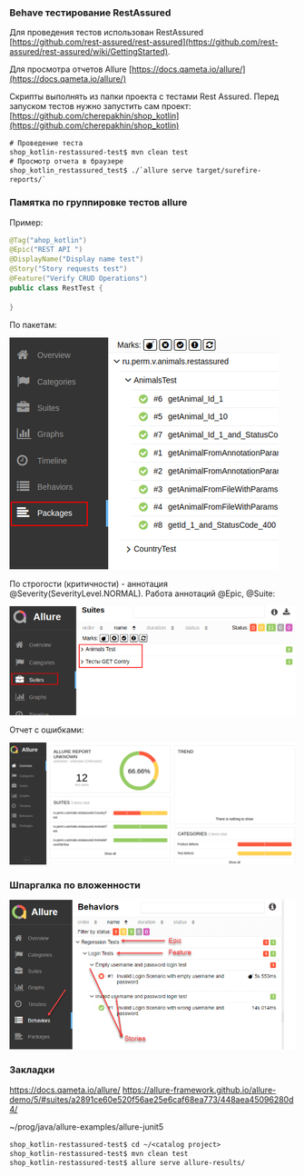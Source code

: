 ### Behave тестирование RestAssured

Для проведения тестов использован RestAssured<br/>
 [https://github.com/rest-assured/rest-assured](https://github.com/rest-assured/rest-assured/wiki/GettingStarted).

Для просмотра отчетов Allure [https://docs.qameta.io/allure/](https://docs.qameta.io/allure/)

Скрипты выполнять из папки проекта с тестами Rest Assured. 
Перед запуском тестов нужно запустить сам проект:
[https://github.com/cherepakhin/shop_kotlin](https://github.com/cherepakhin/shop_kotlin)

```shell
# Проведение теста
shop_kotlin-restassured-test$ mvn clean test
# Просмотр отчета в браузере
shop_kotlin_restassured_test$ ./`allure serve target/surefire-reports/`
```


### Памятка по группировке тестов allure


Пример:

```java
@Tag("ahop_kotlin")
@Epic("REST API ")
@DisplayName("Display name test") 
@Story("Story requests test")
@Feature("Verify CRUD Operations")
public class RestTest {
 
}

```

По пакетам:

![По пакетам](doc/group_by_package.png)

По строгости (критичности) - аннотация @Severity(SeverityLevel.NORMAL). Работа аннотаций @Epic, @Suite:

![@DisplayName или Suites](doc/group_by_suites.png)

Отчет с ошибками:

![Отчет с ошибками](doc/result_test_error.png)

### Шпаргалка по вложенности

![Epic-Feature-Story](doc/hierarchy.png)

### Закладки

https://docs.qameta.io/allure/
https://allure-framework.github.io/allure-demo/5/#suites/a2891ce60e520f56ae25e6caf68ea773/448aea45096280d4/

~/prog/java/allure-examples/allure-junit5

````shell
shop_kotlin-restassured-test$ cd ~/<catalog project>
shop_kotlin-restassured-test$ mvn clean test
shop_kotlin-restassured-test$ allure serve allure-results/
````